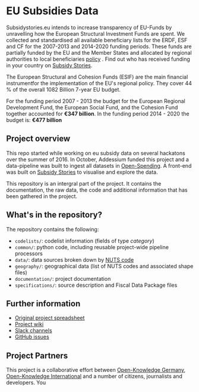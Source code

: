 # EU Subsidies Data

Subsidystories.eu intends to increase transparency of EU-Funds by unravelling how the European Structural Investment Funds are spent. We collected and standardised all available beneficiary lists for the ERDF, ESF and CF for the 2007-2013 and 2014-2020 funding periods. These funds are partially funded by the EU and the Member States and allocated by regional authorities to local beneficiaries [policy](https://github.com/os-data/eu-structural-funds/blob/master/documentation/subsidyreport%20-%20policy%20and%20data.pdf) . Find out who has received funding in your country on [Subsidy Stories](http://subsidystories.eu/).

The European Structural and Cohesion Funds (ESIF) are the main financial instrumentfor the implementation of the EU's regional policy. They cover 44 % of the overall 1082 Billion 7-year EU budget. 

For the funding period 2007 - 2013 the budget for the European Regional Development Fund, the European Social Fund, and the Cohesion Fund together accounted for __€347 billion__. In the funding period 2014 - 2020 the budget is: __€477 billion__

## Project overview

This repo started while working on eu subsidy data on several hackatons over the summer of 2016. In October, Addessium funded this project and a data-pipeline was built to ingest all datasets in [Open-Spending](http:next.openspending.org). A front-end was built on [Subsidy Stories](http://subsidystories.eu/) to visualise and explore the data. 

This repository is an intergral part of the project. It contains the documentation, the raw data, the code and additional information that has been gathered in the project. 

## What's in the repository?

The repository contains the following:

- `codelists/`: codelist information (fields of type *category*) 
- `common/`: python code, including reusable project-wide pipeline processors
- `data/`: data sources broken down by [NUTS code](http://ec.europa.eu/eurostat/web/nuts/overview)
- `geography/`: geographical data (list of NUTS codes and associated shape files) 
- `documentation/`: project documentation
- `specifications/`: source description and Fiscal Data Package files

## Further information

- [Original project spreadsheet](https://docs.google.com/spreadsheets/d/1RkC_YuWWlhGxyDRc-bpD_zaWAXK78GpPr8nfPesQfSY/edit?pref=2&pli=1#gid=0)
- [Project wiki](https://github.com/os-data/eu-structural-funds/wiki/)
- [Slack channels](https://followthesubsidies.slack.com)
- [GitHub issues](https://github.com/os-data/eu-structural-funds/issues)

## Project Partners

This project is a collaborative effort between [Open-Knowledge Germany](https://www.okfn.de/en/), [Open-Knowledge International](http://okfn.org/) and a number of citizens, journalists and developers. You 
